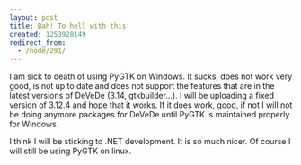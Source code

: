 ```yaml
---
layout: post
title: Bah! To hell with this!
created: 1253928149
redirect_from:
  - /node/291/
---
```

I am sick to death of using PyGTK on Windows.  It sucks, does not work very good, is not up to date and does not support the features that are in the latest versions of DeVeDe (3.14, gtkbuilder...).  I will be uploading a fixed version of 3.12.4 and hope that it works.  If it does work, good, if not I will not be doing anymore packages for DeVeDe until PyGTK is maintained properly for Windows.

I think I will be sticking to .NET development.  It is so much nicer.   Of course I will still be using PyGTK on linux.
